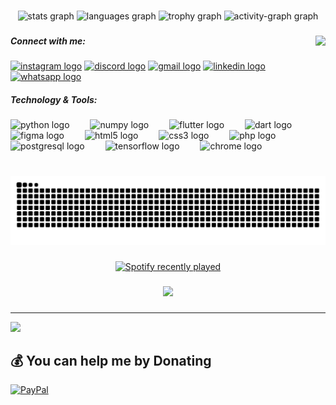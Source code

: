 ###

<div align="center">
  <img src="https://github-readme-stats.vercel.app/api?username=UTTAM-VAGHASIA&hide_title=false&hide_rank=false&show_icons=true&include_all_commits=true&count_private=true&disable_animations=false&theme=dracula&locale=en&hide_border=false&order=1" height="150" alt="stats graph"  />
  <img src="https://github-readme-stats.vercel.app/api/top-langs?username=UTTAM-VAGHASIA&locale=en&hide_title=false&layout=compact&card_width=320&langs_count=5&theme=onedark&hide_border=false&order=2" height="150" alt="languages graph"  />
  <img src="https://github-profile-trophy.vercel.app?username=UTTAM-VAGHASIA&theme=dracula&column=-1&row=1&margin-w=8&margin-h=8&no-bg=false&no-frame=false&order=4" height="150" alt="trophy graph"  />
  <img src="https://github-readme-activity-graph.vercel.app/graph?username=UTTAM-VAGHASIA&radius=16&theme=react&area=true&order=5" height="300" alt="activity-graph graph"  />
</div>

###

<img align="right" height="150" src="https://user-images.githubusercontent.com/74038190/212284145-bf2c01a8-c448-4f1a-b911-996024c84606.gif"  />

###

##### Connect with me:

<div align="left">
  <a href="https://www.instagram.com/uttam.0410/"><img src="https://img.shields.io/static/v1?message=Instagram&logo=instagram&label=&color=E4405F&logoColor=white&labelColor=&style=flat" height="32" alt="instagram logo"  /></a>
  <a href="https://discordapp.com/users/uv0410"><img src="https://img.shields.io/static/v1?message=Discord&logo=discord&label=&color=7289DA&logoColor=white&labelColor=&style=flat" height="32" alt="discord logo"  /></a>
  <a href="mailto:the.uttam.vaghasia@gmail.com"><img src="https://img.shields.io/static/v1?message=Gmail&logo=gmail&label=&color=D14836&logoColor=white&labelColor=&style=flat" height="32" alt="gmail logo"  /></a>
  <a href="https://www.linkedin.com/in/uttam-vaghasia/"><img src="https://img.shields.io/static/v1?message=LinkedIn&logo=linkedin&label=&color=0077B5&logoColor=white&labelColor=&style=flat" height="32" alt="linkedin logo"  /></a>
  <a href="https://wa.link/9na6em"><img src="https://img.shields.io/static/v1?message=Whatsapp&logo=whatsapp&label=&color=25D366&logoColor=white&labelColor=&style=flat" height="32" alt="whatsapp logo"  /></a>
</div>

##### Technology & Tools:

<div align="left">
  <img src="https://cdn.jsdelivr.net/gh/devicons/devicon/icons/python/python-original.svg" height="32" alt="python logo"  />
  <img width="25" />
  <img src="https://cdn.jsdelivr.net/gh/devicons/devicon/icons/numpy/numpy-original.svg" height="32" alt="numpy logo"  />
  <img width="25" />
  <img src="https://cdn.jsdelivr.net/gh/devicons/devicon/icons/flutter/flutter-original.svg" height="32" alt="flutter logo"  />
  <img width="25" />
  <img src="https://cdn.jsdelivr.net/gh/devicons/devicon/icons/dart/dart-original.svg" height="32" alt="dart logo"  />
  <img width="25" />
  <img src="https://cdn.jsdelivr.net/gh/devicons/devicon/icons/figma/figma-original.svg" height="32" alt="figma logo"  />
  <img width="25" />
  <img src="https://cdn.jsdelivr.net/gh/devicons/devicon/icons/html5/html5-original.svg" height="32" alt="html5 logo"  />
  <img width="25" />
  <img src="https://cdn.jsdelivr.net/gh/devicons/devicon/icons/css3/css3-original.svg" height="32" alt="css3 logo"  />
  <img width="25" />
  <img src="https://cdn.jsdelivr.net/gh/devicons/devicon/icons/php/php-original.svg" height="32" alt="php logo"  />
  <img width="25" />
  <img src="https://cdn.jsdelivr.net/gh/devicons/devicon/icons/postgresql/postgresql-original.svg" height="32" alt="postgresql logo"  />
  <img width="25" />
  <img src="https://cdn.jsdelivr.net/gh/devicons/devicon/icons/tensorflow/tensorflow-original.svg" height="32" alt="tensorflow logo"  />
  <img width="25" />
  <img src="https://cdn.jsdelivr.net/gh/devicons/devicon/icons/chrome/chrome-original.svg" height="32" alt="chrome logo"  />
</div>

###

<br clear="both">

<img src="https://raw.githubusercontent.com/UTTAM-VAGHASIA/UTTAM-VAGHASIA/output/snake.svg" alt="Snake animation" />

###

<div align="center">
  <a href="https://open.spotify.com/user/dbpuki28q5vvz3lbrn70vl45u">
    <img src="https://spotify-recently-played-readme.vercel.app/api?user=dbpuki28q5vvz3lbrn70vl45u&count=6&unique=true" alt="Spotify recently played"  />
  </a>
</div>

###

<div align="center">
  <img src="https://profile-counter.glitch.me/UTTAM-VAGHASIA/count.svg?"  />
</div>

###

---
[![](https://visitcount.itsvg.in/api?id=UTTAM-VAGHASIA&icon=10&color=13)](https://visitcount.itsvg.in)

  ## 💰 You can help me by Donating
  [![PayPal](https://img.shields.io/badge/PayPal-00457C?style=for-the-badge&logo=paypal&logoColor=white)](https://paypal.me/theUttamVaghasia) 

  
<!-- Proudly created with GPRM ( https://gprm.itsvg.in ) -->
